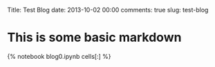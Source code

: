 Title: Test Blog
date: 2013-10-02 00:00
comments: true
slug: test-blog

# This is some basic markdown

{% notebook blog0.ipynb cells[:] %}